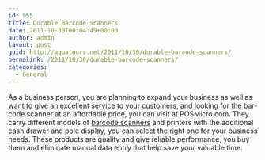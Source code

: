```yaml
---
id: 955
title: Durable Barcode Scanners
date: 2011-10-30T00:04:49+00:00
author: admin
layout: post
guid: http://aquatours.net/2011/10/30/durable-barcode-scanners/
permalink: /2011/10/30/durable-barcode-scanners/
categories:
  - General
---
```

As a business person, you are planning to expand your business as well as want to give an excellent service to your customers, and looking for the bar-code scanner at an affordable price, you can visit at POSMicro.com. They carry different models of [barcode scanners](http://www.posmicro.com) and printers with the additional cash drawer and pole display, you can select the right one for your business needs. These products are quality and give reliable performance, you buy them and eliminate manual data entry that help save your valuable time.